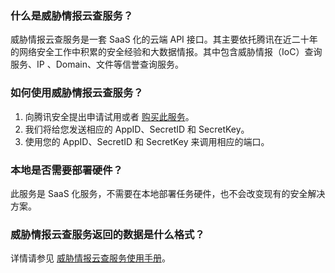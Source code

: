 ### 什么是威胁情报云查服务？
威胁情报云查服务是一套 SaaS 化的云端 API 接口。其主要依托腾讯在近二十年的网络安全工作中积累的安全经验和大数据情报。其中包含威胁情报（IoC）查询服务、IP 、Domain、文件等信誉查询服务。


### 如何使用威胁情报云查服务？
1. 向腾讯安全提出申请试用或者 [购买此服务](https://cloud.tencent.com/product/tics)。
2. 我们将给您发送相应的 AppID、SecretID 和 SecretKey。
3. 使用您的  AppID、SecretID 和 SecretKey 来调用相应的端口。


### 本地是否需要部署硬件？
此服务是 SaaS 化服务，不需要在本地部署任务硬件，也不会改变现有的安全解决方案。

### 威胁情报云查服务返回的数据是什么格式？
详情请参见 [威胁情报云查服务使用手册](https://cloud.tencent.com/document/product/1013/31743)。
